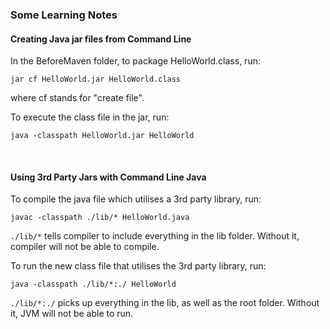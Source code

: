 ### Some Learning Notes ###

#### Creating Java jar files from Command Line ####

In the BeforeMaven folder, to package HelloWorld.class, run: 

`jar cf HelloWorld.jar HelloWorld.class`

where cf stands for "create file". 

To execute the class file in the jar, run: 

`java -classpath HelloWorld.jar HelloWorld`

&nbsp;

#### Using 3rd Party Jars with Command Line Java ####

To compile the java file which utilises a 3rd party library, 
run: 

`javac -classpath ./lib/* HelloWorld.java`

`./lib/*` tells compiler to include everything in the lib folder. Without it, compiler will not be able to compile.  

To run the new class file that utilises the 3rd party library, run:

`java -classpath ./lib/*:./ HelloWorld`

`./lib/*:./` picks up everything in the lib, as well as the root folder. Without it, JVM will not be able to run. 



